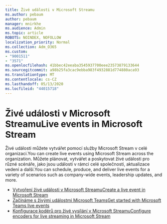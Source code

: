 ```yaml
---
title: Živé události v Microsoft Streamu
ms.author: pebaum
author: pebaum
manager: mnirkhe
ms.audience: Admin
ms.topic: article
ROBOTS: NOINDEX, NOFOLLOW
localization_priority: Normal
ms.collection: Adm_O365
ms.custom:
- "9001511"
- "3571"
ms.openlocfilehash: 41bbec42eeaba3545937700eee23573879133644
ms.sourcegitcommit: a98b25fa3cac9ebba983f4932881d774880aca93
ms.translationtype: MT
ms.contentlocale: cs-CZ
ms.lasthandoff: 05/13/2020
ms.locfileid: "44015718"
---
```

# <a name="live-events-in-microsoft-stream"></a><span data-ttu-id="269d6-102">Živé události v Microsoft Streamu</span><span class="sxs-lookup"><span data-stu-id="269d6-102">Live events in Microsoft Stream</span></span>

<span data-ttu-id="269d6-103">Živé události můžete vytvářet pomocí služby Microsoft Stream v celé organizaci.</span><span class="sxs-lookup"><span data-stu-id="269d6-103">You can create live events using Microsoft Stream across the organization.</span></span> <span data-ttu-id="269d6-104">Můžete plánovat, vytvářet a poskytovat živé události pro různé scénáře, jako jsou události v rámci celé společnosti, aktualizace vedení a další.</span><span class="sxs-lookup"><span data-stu-id="269d6-104">You can schedule, produce, and deliver live events for a variety of scenarios such as company-wide events, leadership updates, and more.</span></span>

- [<span data-ttu-id="269d6-105">Vytvoření živé události v Microsoft Streamu</span><span class="sxs-lookup"><span data-stu-id="269d6-105">Create a live event in Microsoft Stream</span></span>](https://docs.microsoft.com/stream/live-create-event)
- [<span data-ttu-id="269d6-106">Začínáme s živými událostmi Microsoft Teams</span><span class="sxs-lookup"><span data-stu-id="269d6-106">Get started with Microsoft Teams live events</span></span>](https://support.office.com/article/get-started-with-microsoft-teams-live-events-d077fec2-a058-483e-9ab5-1494afda578a)
- [<span data-ttu-id="269d6-107">Konfigurace kodérů pro živé vysílání v Microsoft Streamu</span><span class="sxs-lookup"><span data-stu-id="269d6-107">Configure encoders for live streaming in Microsoft Stream</span></span>](https://docs.microsoft.com/stream/live-encoder-setup)
